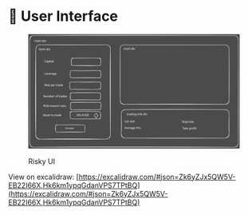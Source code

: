 # 🎨 User Interface

<figure><img src="../.gitbook/assets/risky-ui-excalidraw.svg" alt=""><figcaption><p>Risky UI</p></figcaption></figure>

View on excalidraw: [https://excalidraw.com/#json=Zk6yZJx5QW5V-EB22I66X,Hk6km1ypqGdanVPS7TPtBQ](https://excalidraw.com/#json=Zk6yZJx5QW5V-EB22I66X,Hk6km1ypqGdanVPS7TPtBQ)
